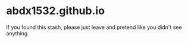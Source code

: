 # abdx1532.github.io
If you found this stash, please just leave and pretend like you didn't see anything
